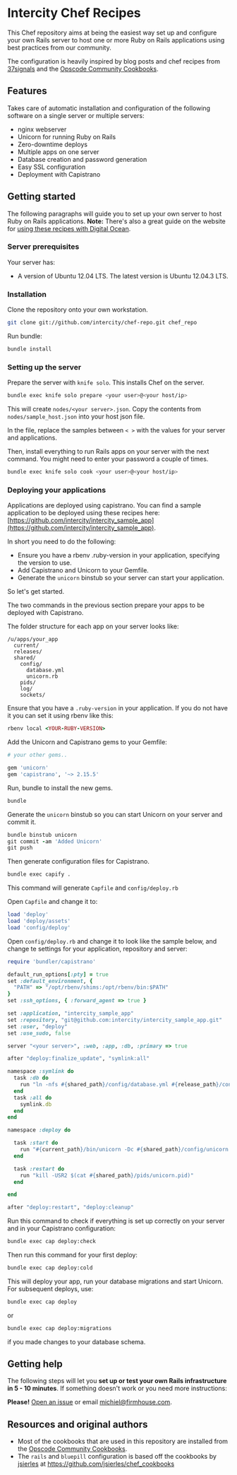 Intercity Chef Recipes
======================

This Chef repository aims at being the easiest way set up and configure your own Rails server
to host one or more Ruby on Rails applications using best
practices from our community.

The configuration is heavily inspired by blog posts and chef recipes
from [37signals](http://37signals.com) and the
[Opscode Community Cookbooks](http://community.opscode.com).

## Features

Takes care of automatic installation and configuration of the following software
on a single server or multiple servers:

* nginx webserver
* Unicorn for running Ruby on Rails
* Zero-downtime deploys
* Multiple apps on one server
* Database creation and password generation
* Easy SSL configuration
* Deployment with Capistrano

## Getting started

The following paragraphs will guide you to set up your own server to host Ruby on Rails applications. **Note:** There's also a great guide on the website for [using these recipes with Digital Ocean](http://www.intercityup.com/guides/rails-chef-digitalocean).

### Server prerequisites

Your server has:

* A version of Ubuntu 12.04 LTS. The latest version is Ubuntu 12.04.3 LTS.

### Installation

Clone the repository onto your own workstation.

```sh
git clone git://github.com/intercity/chef-repo.git chef_repo
```

Run bundle:

```sh
bundle install
```

### Setting up the server

Prepare the server with `knife solo`. This installs Chef on the server.

```sh
bundle exec knife solo prepare <your user>@<your host/ip>
```

This will create `nodes/<your server>.json`. Copy the contents from `nodes/sample_host.json` into
your host json file.

In the file, replace the samples between `< >` with the values for your server and applications.

Then, install everything to run Rails apps on your server with the next command. You might need to enter your password a couple of times.

```sh
bundle exec knife solo cook <your user>@<your host/ip>
```

### Deploying your applications

Applications are deployed using capistrano. You can find a sample application to be deployed using these recipes here: [https://github.com/intercity/intercity_sample_app](https://github.com/intercity/intercity_sample_app).

In short you need to do the following:

- Ensure you have a rbenv .ruby-version in your application, specifying the version to use.
- Add Capistrano and Unicorn to your Gemfile.
- Generate the `unicorn` binstub so your server can start your application.

So let's get started.

The two commands in the previous section prepare your apps to be deployed with
Capistrano.

The folder structure for each app on your server looks like:

```
/u/apps/your_app
  current/
  releases/
  shared/
    config/
      database.yml
      unicorn.rb
    pids/
    log/
    sockets/
```

Ensure that you have a `.ruby-version` in your application. If you do not have it you
can set it using rbenv like this:

```ruby
rbenv local <YOUR-RUBY-VERSION>
```

Add the Unicorn and Capistrano gems to your Gemfile:

```ruby
# your other gems..

gem 'unicorn'
gem 'capistrano', '~> 2.15.5'
```

Run, bundle to install the new gems.

```ruby
bundle
```

Generate the `unicorn` binstub so you can start Unicorn on your server and commit it.

```ruby
bundle binstub unicorn
git commit -am 'Added Unicorn'
git push
```

Then generate configuration files for Capistrano.

```sh
bundle exec capify .
```

This command will generate `Capfile` and `config/deploy.rb`

Open `Capfile` and change it to:

```ruby
load 'deploy'
load 'deploy/assets'
load 'config/deploy'
```

Open `config/deploy.rb` and change it to look like the sample below, and change te settings for your application, repository and server:

```ruby
require 'bundler/capistrano'

default_run_options[:pty] = true
set :default_environment, {
  "PATH" => "/opt/rbenv/shims:/opt/rbenv/bin:$PATH"
}
set :ssh_options, { :forward_agent => true }

set :application, "intercity_sample_app"
set :repository, "git@github.com:intercity/intercity_sample_app.git"
set :user, "deploy"
set :use_sudo, false

server "<your server>", :web, :app, :db, :primary => true

after "deploy:finalize_update", "symlink:all"

namespace :symlink do
  task :db do
    run "ln -nfs #{shared_path}/config/database.yml #{release_path}/config/database.yml"
  end
  task :all do
    symlink.db
  end
end

namespace :deploy do

  task :start do
    run "#{current_path}/bin/unicorn -Dc #{shared_path}/config/unicorn.rb -E #{rails_env} #{current_path}/config.ru"
  end

  task :restart do
    run "kill -USR2 $(cat #{shared_path}/pids/unicorn.pid)"
  end

end

after "deploy:restart", "deploy:cleanup"
```

Run this command to check if everything is set up correctly on your server and in your Capistrano configuration:

```sh
bundle exec cap deploy:check
```

Then run this command for your first deploy:

```sh
bundle exec cap deploy:cold
```

This will deploy your app, run your database migrations and start Unicorn. For subsequent deploys, use:

```sh
bundle exec cap deploy
```

or

```sh
bundle exec cap deploy:migrations
```

if you made changes to your database schema.

## Getting help

The following steps will let you **set up or test your own Rails infrastructure
in 5 - 10 minutes**. If something doesn't work or you need more instructions:

**Please!** [Open an issue](https://github.com/firmhouse/locomotive-chef-repo/issues) or email [michiel@firmhouse.com](mailto:michiel@firmhouse.com).

## Resources and original authors

* Most of the cookbooks that are used in this repository are installed from the [Opscode Community Cookbooks](http://community.opscode.com).
* The `rails` and `bluepill` configuration is based off the cookbooks by [jsierles](https://github.com/jsierles) at https://github.com/jsierles/chef_cookbooks
